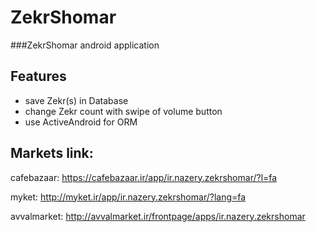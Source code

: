 # ZekrShomar
###ZekrShomar android application


## Features
- save Zekr(s) in Database
- change Zekr count with swipe of volume button
- use ActiveAndroid for ORM

## Markets link:
cafebazaar: https://cafebazaar.ir/app/ir.nazery.zekrshomar/?l=fa

myket: http://myket.ir/app/ir.nazery.zekrshomar/?lang=fa

avvalmarket: http://avvalmarket.ir/frontpage/apps/ir.nazery.zekrshomar
